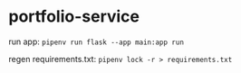 # portfolio-service

run app: `pipenv run flask --app main:app run`

regen requirements.txt: `pipenv lock -r > requirements.txt`